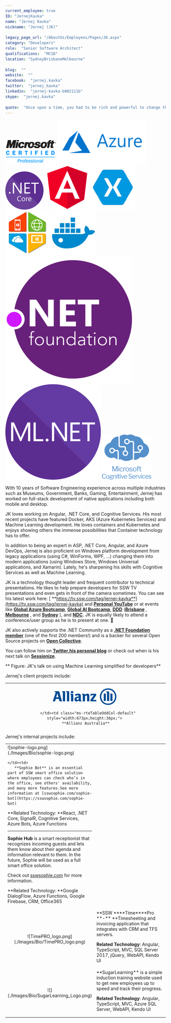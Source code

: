 ```yaml
---
current_employee: true
ID: "JernejKavka"
name: "Jernej Kavka"
nickname: "Jernej (JK)"

legacy_page_url: "/AboutUs/Employees/Pages/JK.aspx"
category: "Developers"
role:  "Senior Software Architect"
qualifications:  "MCSD"
location: "SydneyBrisbaneMelbourne"

blog:  ""
website:  ""
facebook:  "jernej.kavka"
twitter:  "jernej_kavka"
linkedin:  "jernej-kavka-b002111b"
skype:  "jernej.kavka"

quote:  "Once upon a time, you had to be rich and powerful to change the world. Now you just need to be bold and write code."
---
```


 ![](./Images/Bio/MCP.png) 
 ![azure-logo.png](./Images/Bio/azure-logo.png) 
 ![.NET Core](./Images/Bio/dotnetcore.png) 
 ![angular.png](./Images/Bio/angular.png) 
 ![xamarin](./Images/Bio/xamarin.jpg) 
 ![dotnetcode](./Images/Bio/dotnetcode.jpg) 
 ![docker](./Images/Bio/docker.jpg) 
 ![dotnet_foundation_logo.png](./Images/Bio/dotnet_foundation_logo.png) 
![ML.NET-logo.png](./Images/Bio/ML.NET-logo.png) 
![Microsoft-Cognitive-Service-Logo.png](./Images/Bio/Microsoft-Cognitive-Service-Logo.png) 
  

With 10 years of Software Engineering experience across multiple industries such as Museums, Government, Banks, Gaming, Entertainment, Jernej has worked on full-stack development of native applications including both mobile and desktop.  

JK loves working on Angular, .NET Core, and Cognitive Services. His most recent projects have featured Docker, AKS (Azure Kubernetes Services) and Machine Learning development. He loves containers and Kubernetes and enjoys showing others the immense possibilities that Container technology has to offer.  

In addition to being an expert in ASP, .NET Core, Angular, and Azure DevOps, Jernej is also proficient on Windows platform development from legacy applications (using C#, WinForms, WPF, …) changing them into modern applications (using Windows Store, Windows Universal applications, and Xamarin). Lately, he's sharpening his skills with Cognitive Services as well as Machine Learning.  

JK is a technology thought leader and frequent contributor to technical presentations. He likes to help prepare developers for SSW TV presentations and even gets in front of the camera sometimes. You can see his latest work here: [ **https://tv.ssw.com/tag/jernej-kavka**](https://tv.ssw.com/tag/jernej-kavka) and [**Personal YouTube**](https://www.youtube.com/watch?v=3VPHV1902OQ&list=PLO0Fq_pphtfEHluXtyaX-IYy4vV2QxYeS) or at events like [ **Global Azure Bootcamp**](https://global.azurebootcamp.net/), [**Global AI Bootcamp**](https://brisbanebootcamp.com/), [ **DDD**](https://dddbrisbane.com/) ([**Brisbane**](https://dddbrisbane.com/) , [ **Melbourne**](https://www.dddmelbourne.com/) , and [ **Sydney**](https://www.dddsydney.com.au/) ), and [ **NDC**](https://ndcsydney.com/). JK is equally likely to attend a conference/user group as he is to present at one. 🧐

JK also actively supports the .NET Community as a [ **.NET Foundation member**](https://dotnetfoundation.org/) (one of the first 200 members!) and is a backer for several Open Source projects on [ **Open Collective**](https://opencollective.com/jernej-kavka).  

You can follow him on [ **Twitter,**](https://twitter.com/jernej_kavka)[**his personal blog**](https://jkdev.me/) or check out when is his next talk on [ **Sessionize**](https://sessionize.com/jernej-kavka/).  

   ** Figure: JK's talk on using Machine Learning simplified for developers**  

Jernej's client projects include:  

<table class="ms-rteTable-default" width="100%" cellspacing="0" style="height:146px;"><tbody><tr class="ms-rteTableEvenRow-default"><td class="ms-rteTableEvenCol-default" style="width:165px;height:36px;text-align:center;">

  ![Allianz_logo_logotype.png](./Images/Bio/Allianz_logo_logotype.png) 


       </td><td class="ms-rteTableOddCol-default" style="width:673px;height:36px;">
       **Allianz Australia**  
The project focus was building a B2B and B2C web application using micro-services, and service buses, using Angular with ngrx and .NET Core.  

Additionally, we were responsible for developing systems for 3rd parties to integrate with, creating a  flexible website that can display dynamic content for Allianz partners.  

**Related Technologies**: Angular with ngrx, .NET Core, EF Core, NService Bus  

</td></tr><tr class="ms-rteTableFooterRow-default"><td rowspan="1" class="ms-rteTableFooterEvenCol-default" style="width:165px;height:36px;text-align:center;">  
![d_ir_video_4_213c78534d79be0271befa34ca744fa7.jpg](./Images/Bio/d_ir_video_4_213c78534d79be0271befa34ca744fa7.jpg) 
</td><td rowspan="1" class="ms-rteTableFooterOddCol-default" style="width:673px;height:36px;"> 
       ** Banpu**  
Banpu engaged SSW to develop a PWA application that can be used online and offline in various situations. We have worked with several different teams from different countries and parts of Australia, and the main focus for SSW was delivering micro-services, offline and syncing capabilities of the PWA application, a desktop administration website, the mobile UX animations, and migrating data from Excel spreadsheets. We delivered all of the features with high code coverage with unit and component tests.  

**Related Technologies**: React, PWA, CosmosDB, NodeJS, .NET Core  

</td></tr><tr class="ms-rteTableOddRow-default"><td rowspan="1" class="ms-rteTableEvenCol-default" style="width:165px;height:36px;text-align:center;">  

![Long Service Corporation](./Images/Bio/LongServiceCorporation.gif) 
  

</td><td rowspan="1" class="ms-rteTableOddCol-default" style="width:673px;height:36px;">

  <strong class="ms-rteThemeForeColor-2-0">Long Service Corporation**  
Long Service Corporation engaged SSW to redesign and refactor their Worker Portal application, used by workers to download their statements. This application will be extended to include claims for workers. The new software design of the application includes multiple services that can be shared between projects.

 **Related Technologies**: ASP.Net MVC, Entity Framework, WebAPI, TypeScript, jQuery  

</strong></td></tr><tr class="ms-rteTableEvenRow-default"><td class="ms-rteTableEvenCol-default" style="width:165px;height:36px;text-align:center;">

  ![Infomedia](./Images/Bio/infomedia-logo.png) 


       </td><td class="ms-rteTableOddCol-default" style="width:673px;height:36px;">
       **Infomedia**  
The project consisted of upgrading applications to a newer version of the Angular framework which resulted in improving the overall application performance for users.  

**Related Technologies**: Angular, TypeScript  
</td></tr></tbody></table> 

 Jernej's internal projects include:  

<table class="ms-rteTable-default" cellspacing="0" style="width:100%;"><tbody><tr><td> 
       ![sophie-logo.png](./Images/Bio/sophie-logo.png) 
 

    </td><td> 
       **Sophie Bot** is an essential part of SSW smart office solution where employees can check who’s in the office, see others' availability, and many more features.See more information at [sswsophie.com/sophie-bot](https://sswsophie.com/sophie-bot)  

**Related Technology: **React, .NET Core, SignalR, Cognitive Services, Azure Bots, Azure Functions  

* * *

**Sophie Hub** is a smart receptionist that recognizes incoming guests and lets them know about their agenda and information relevant to them. In the future, Sophie will be used as a full smart office solution.  

Check out [sswsophie.com](https://sswsophie.com/) for more information.  

**Related Technology: **Google DialogFlow, Azure Functions,  Google Firebase, CRM, Office365  

</td></tr><tr><td class="ms-rteTable-default" style="width:1%;text-align:center;">![TimePRO_logo.png](./Images/Bio/TimePRO_logo.png) 
  
</td><td class="ms-rteTable-default" style="width:50%;">
       **SSW ****Time****Pro **-** **Timesheeting and invoicing application that integrates with CRM and TFS servers.  

**Related Technology**: Angular, TypeScript, MVC, SQL Server 2017, jQuery, WebAPI, Kendo UI  
</td></tr><tr><td class="ms-rteTable-default" style="width:1%;text-align:center;">![](./Images/Bio/SugarLearning_Logo.png) 
</td><td class="ms-rteTable-default"> 
       **SugarLearning** is a simple induction training website used to get new employees up to speed and track their progress.  

**Related Technology**: Angular, TypeScript, MVC, Azure SQL Server, WebAPI, Kendo UI  
</td></tr></tbody></table> 